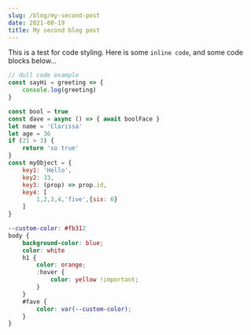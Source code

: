 ```yaml
---
slug: /blog/my-second-post
date: 2021-08-19
title: My second blog post
---
```


This is a test for code styling. Here is some ```inline code```, and some code blocks below...

```javascript
// dull code example
const sayHi = greeting => {
	console.log(greeting)
}

const bool = true
const dave = async () => { await boolFace }
let name = 'Clarissa'
let age = 36
if (21 > 3) {
	return 'so true'
}
const myObject = {
	key1: 'Hello',
	key2: 33,
	key3: (prop) => prop.id,
	key4: [
		1,2,3,4,'five',{six: 6}
	]
}
```

```scss
--custom-color: #fb312
body {
	background-color: blue;
	color: white
	h1 {
		color: orange;
		:hover {
			color: yellow !important;
		}
	}
	#fave {
		color: var(--custom-color);
	}
}
```